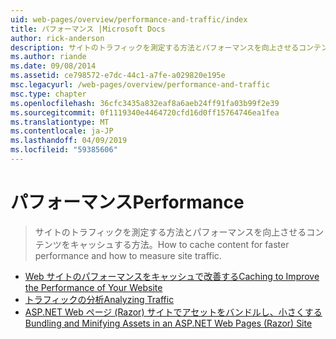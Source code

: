 ```yaml
---
uid: web-pages/overview/performance-and-traffic/index
title: パフォーマンス |Microsoft Docs
author: rick-anderson
description: サイトのトラフィックを測定する方法とパフォーマンスを向上させるコンテンツをキャッシュする方法。
ms.author: riande
ms.date: 09/08/2014
ms.assetid: ce798572-e7dc-44c1-a7fe-a029820e195e
msc.legacyurl: /web-pages/overview/performance-and-traffic
msc.type: chapter
ms.openlocfilehash: 36cfc3435a832eaf8a6aeb24ff91fa03b99f2e39
ms.sourcegitcommit: 0f1119340e4464720cfd16d0ff15764746ea1fea
ms.translationtype: MT
ms.contentlocale: ja-JP
ms.lasthandoff: 04/09/2019
ms.locfileid: "59385606"
---
```

# <a name="performance"></a><span data-ttu-id="62a75-103">パフォーマンス</span><span class="sxs-lookup"><span data-stu-id="62a75-103">Performance</span></span>

> <span data-ttu-id="62a75-104">サイトのトラフィックを測定する方法とパフォーマンスを向上させるコンテンツをキャッシュする方法。</span><span class="sxs-lookup"><span data-stu-id="62a75-104">How to cache content for faster performance and how to measure site traffic.</span></span>


- [<span data-ttu-id="62a75-105">Web サイトのパフォーマンスをキャッシュで改善する</span><span class="sxs-lookup"><span data-stu-id="62a75-105">Caching to Improve the Performance of Your Website</span></span>](15-caching-to-improve-the-performance-of-your-website.md)
- [<span data-ttu-id="62a75-106">トラフィックの分析</span><span class="sxs-lookup"><span data-stu-id="62a75-106">Analyzing Traffic</span></span>](14-analyzing-traffic.md)
- [<span data-ttu-id="62a75-107">ASP.NET Web ページ (Razor) サイトでアセットをバンドルし、小さくする</span><span class="sxs-lookup"><span data-stu-id="62a75-107">Bundling and Minifying Assets in an ASP.NET Web Pages (Razor) Site</span></span>](bundling-and-minifying-assets-in-an-aspnet-web-pages-razor-site.md)
